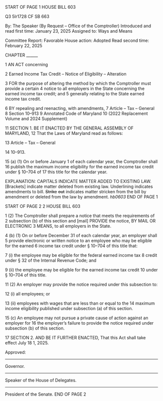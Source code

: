 START OF PAGE 1
HOUSE BILL 603

Q3 5lr1728
CF SB 663

By: The Speaker (By Request – Office of the Comptroller)
Introduced and read first time: January 23, 2025
Assigned to: Ways and Means

Committee Report: Favorable
House action: Adopted
Read second time: February 22, 2025

CHAPTER ______

1 AN ACT concerning

2 Earned Income Tax Credit – Notice of Eligibility – Alteration

3 FOR the purpose of altering the method by which the Comptroller must provide a certain
4 notice to all employers in the State concerning the earned income tax credit; and
5 generally relating to the State earned income tax credit.

6 BY repealing and reenacting, with amendments,
7 Article – Tax – General
8 Section 10–913
9 Annotated Code of Maryland
10 (2022 Replacement Volume and 2024 Supplement)

11 SECTION 1. BE IT ENACTED BY THE GENERAL ASSEMBLY OF MARYLAND,
12 That the Laws of Maryland read as follows:

13 Article – Tax – General

14 10–913.

15 (a) (1) On or before January 1 of each calendar year, the Comptroller shall
16 publish the maximum income eligibility for the earned income tax credit under § 10–704 of
17 this title for the calendar year.

EXPLANATION: CAPITALS INDICATE MATTER ADDED TO EXISTING LAW.
[Brackets] indicate matter deleted from existing law.
Underlining indicates amendments to bill.
~~Strike~~ ~~out~~ indicates matter stricken from the bill by amendment or deleted from the law by
amendment. *hb0603*
END OF PAGE 1

START OF PAGE 2
2 HOUSE BILL 603

1 (2) The Comptroller shall prepare a notice that meets the requirements of
2 subsection (b) of this section and [mail] PROVIDE the notice, BY MAIL OR ELECTRONIC
3 MEANS, to all employers in the State.

4 (b) (1) On or before December 31 of each calendar year, an employer shall
5 provide electronic or written notice to an employee who may be eligible for the earned
6 income tax credit under § 10–704 of this title that:

7 (i) the employee may be eligible for the federal earned income tax
8 credit under § 32 of the Internal Revenue Code; and

9 (ii) the employee may be eligible for the earned income tax credit
10 under § 10–704 of this title.

11 (2) An employer may provide the notice required under this subsection to:

12 (i) all employees; or

13 (ii) employees with wages that are less than or equal to the
14 maximum income eligibility published under subsection (a) of this section.

15 (c) An employee may not pursue a private cause of action against an employer for
16 the employer’s failure to provide the notice required under subsection (b) of this section.

17 SECTION 2. AND BE IT FURTHER ENACTED, That this Act shall take effect July
18 1, 2025.

Approved:

________________________________________________________________________________
Governor.

________________________________________________________________________________
Speaker of the House of Delegates.

________________________________________________________________________________
President of the Senate.
END OF PAGE 2